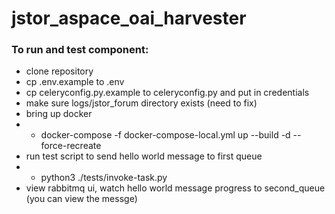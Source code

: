 # jstor_aspace_oai_harvester

### To run and test component:
- clone repository
- cp .env.example to .env
- cp celeryconfig.py.example to celeryconfig.py and put in credentials
- make sure logs/jstor_forum directory exists (need to fix)
- bring up docker
- - docker-compose -f docker-compose-local.yml up --build -d --force-recreate
- run test script to send hello world message to first queue
- - python3 ./tests/invoke-task.py
- view rabbitmq ui, watch hello world message progress to second_queue (you can view the messge)
